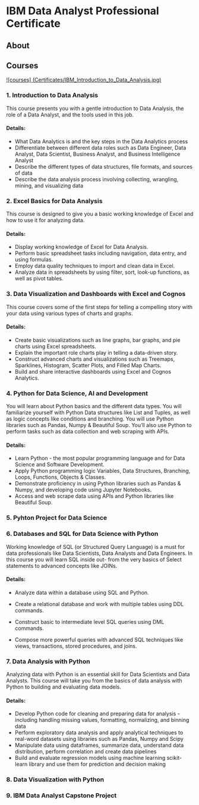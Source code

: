 # IBM Data Analyst Professional Certificate

## About 
## Courses

[![courses] (Certificates/IBM_Introduction_to_Data_Analysis.jpg)](https://github.com/gizemns/IBM_Data_Analyst/blob/main/Certificates/IBM_Introduction_to_Data_Analysis.jpg?raw=true)


### 1. Introduction to Data Analysis

This course presents you with a gentle introduction to Data Analysis, the role of a Data Analyst, and the tools used in this job.

#### Details:
- What Data Analytics is and the key steps in the Data Analytics process
- Differentiate between different data roles such as Data Engineer, Data Analyst, Data Scientist, Business Analyst, and Business Intelligence Analyst
- Describe the different types of data structures, file formats, and sources of data
- Describe the data analysis process involving collecting, wrangling, mining, and visualizing data

### 2. Excel Basics for Data Analysis

This course is designed to give you a basic working knowledge of Excel and how to use it for analyzing data.

#### Details:

- Display working knowledge of Excel for Data Analysis.
- Perform basic spreadsheet tasks including navigation, data entry, and using formulas.
- Employ data quality techniques to import and clean data in Excel.
- Analyze data in spreadsheets by using filter, sort, look-up functions, as well as pivot tables.


### 3. Data Visualization and Dashboards with Excel and Cognos
This course covers some of the first steps for telling a compelling story with your data using various types of charts and graphs.

#### Details:

- Create basic visualizations such as line graphs, bar graphs, and pie charts using Excel spreadsheets.
- Explain the important role charts play in telling a data-driven story. 
- Construct advanced charts and visualizations such as Treemaps, Sparklines, Histogram, Scatter Plots, and Filled Map Charts.
- Build and share interactive dashboards using Excel and Cognos Analytics.

### 4. Python for Data Science, AI and Development

You will learn about Python basics and the different data types. You will familiarize yourself with Python Data structures like List and Tuples, as well as logic concepts like conditions and branching. You will use Python libraries such as Pandas, Numpy & Beautiful Soup. You’ll also use Python to perform tasks such as data collection and web scraping with APIs.  

#### Details:

- Learn Python - the most popular programming language and for Data Science and Software Development.
- Apply Python programming logic Variables, Data Structures, Branching, Loops, Functions, Objects & Classes.
- Demonstrate proficiency in using Python libraries such as Pandas & Numpy, and developing code using Jupyter Notebooks.
- Access and web scrape data using APIs and Python libraries like Beautiful Soup. 

### 5. Pyhton Project for Data Science 


### 6. Databases and SQL for Data Science with Python

Working knowledge of SQL (or Structured Query Language) is a must for data professionals like Data Scientists, Data Analysts and Data Engineers. In this course you will learn SQL inside out- from the very basics of Select statements to advanced concepts like JOINs.

#### Details:

- Analyze data within a database using SQL and Python.

- Create a relational database and work with multiple tables using DDL commands. 

- Construct basic to intermediate level SQL queries using DML commands. 

- Compose more powerful queries with advanced SQL techniques like views, transactions, stored procedures, and joins. 


### 7. Data Analysis with Python

Analyzing data with Python is an essential skill for Data Scientists and Data Analysts. This course will take you from the basics of data analysis with Python to building and evaluating data models.  

#### Details:

- Develop Python code for cleaning and preparing data for analysis - including handling missing values, formatting, normalizing, and binning data
- Perform exploratory data analysis and apply analytical techniques to real-word datasets using libraries such as Pandas, Numpy and Scipy
- Manipulate data using dataframes, summarize data, understand data distribution, perform correlation and create data pipelines
- Build and evaluate regression models using machine learning scikit-learn library and use them for prediction and decision making

### 8. Data Visualization with Python


### 9. IBM Data Analyst Capstone Project




